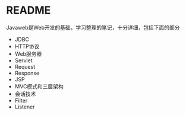 # README

Javaweb是Web开发的基础，学习整理的笔记，十分详细，包括下面的部分



- JDBC
- HTTP协议
- Web服务器
- Servlet
- Request
- Response
- JSP
- MVC模式和三层架构
- 会话技术
- Filter
- Listener

